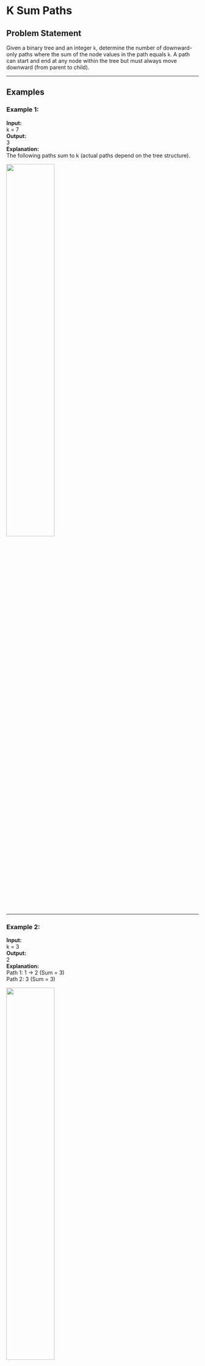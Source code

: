 # K Sum Paths

## Problem Statement
Given a binary tree and an integer `k`, determine the number of downward-only paths where the sum of the node values in the path equals `k`. A path can start and end at any node within the tree but must always move downward (from parent to child).

---

## Examples

### Example 1:
**Input:**  
k = 7  
**Output:**  
3  
**Explanation:**  
The following paths sum to k (actual paths depend on the tree structure).

<img src="https://media.geeksforgeeks.org/img-practice/prod/addEditProblem/700575/Web/Other/blobid0_1722330388.jpg" width=50%>

---

### Example 2:
**Input:**  
k = 3  
**Output:**  
2  
**Explanation:**  
Path 1: 1 → 2 (Sum = 3)  
Path 2: 3 (Sum = 3)  

<img src="https://media.geeksforgeeks.org/img-practice/prod/addEditProblem/700575/Web/Other/blobid1_1739181850.jpg" width=50%>

---

## Constraints
- 1 ≤ number of nodes ≤ 10^4
- -100 ≤ node value ≤ 100
- -10^9 ≤ k